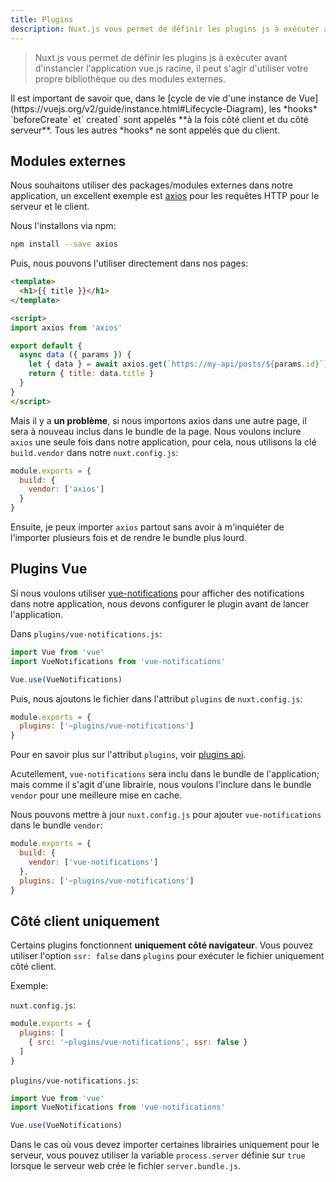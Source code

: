 ```yaml
---
title: Plugins
description: Nuxt.js vous permet de définir les plugins js à exécuter avant d'instancier l'application vue.js racine, il peut s'agir d'utiliser votre propre bibliothèque ou des modules externes.
---
```


> Nuxt.js vous permet de définir les plugins js à exécuter avant d'instancier l'application vue.js racine, il peut s'agir d'utiliser votre propre bibliothèque ou des modules externes.

<div class="Alert">Il est important de savoir que, dans le [cycle de vie d'une instance de Vue](https://vuejs.org/v2/guide/instance.html#Lifecycle-Diagram), les *hooks* `beforeCreate` et` created` sont appelés **à la fois côté client et du côté serveur**. Tous les autres *hooks* ne sont appelés que du client.</div>

## Modules externes

Nous souhaitons utiliser des packages/modules externes dans notre application, un excellent exemple est [axios](https://github.com/mzabriskie/axios) pour les requêtes HTTP pour le serveur et le client.

Nous l'installons via npm:

```bash
npm install --save axios
```

Puis, nous pouvons l'utiliser directement dans nos pages:

```html
<template>
  <h1>{{ title }}</h1>
</template>

<script>
import axios from 'axios'

export default {
  async data ({ params }) {
    let { data } = await axios.get(`https://my-api/posts/${params.id}`)
    return { title: data.title }
  }
}
</script>
```

Mais il y a **un problème**, si nous importons axios dans une autre page, il sera à nouveau inclus dans le bundle de la page. Nous voulons inclure `axios` une seule fois dans notre application, pour cela, nous utilisons la clé `build.vendor` dans notre `nuxt.config.js`:

```js
module.exports = {
  build: {
    vendor: ['axios']
  }
}
```

Ensuite, je peux importer `axios` partout sans avoir à m'inquiéter de l'importer plusieurs fois et de rendre le bundle plus lourd.

## Plugins Vue

Si nous voulons utiliser [vue-notifications](https://github.com/se-panfilov/vue-notifications) pour afficher des notifications dans notre application, nous devons configurer le plugin avant de lancer l'application.

Dans `plugins/vue-notifications.js`:
```js
import Vue from 'vue'
import VueNotifications from 'vue-notifications'

Vue.use(VueNotifications)
```

Puis, nous ajoutons le fichier dans l'attribut `plugins` de `nuxt.config.js`:
```js
module.exports = {
  plugins: ['~plugins/vue-notifications']
}
```

Pour en savoir plus sur l'attribut `plugins`, voir [plugins api](/api/configuration-plugins).

Acutellement, `vue-notifications` sera inclu dans le bundle de l'application; mais comme il s'agit d'une librairie, nous voulons l'inclure dans le bundle `vendor` pour une meilleure mise en cache.

Nous pouvons mettre à jour `nuxt.config.js` pour ajouter `vue-notifications` dans le bundle `vendor`:
```js
module.exports = {
  build: {
    vendor: ['vue-notifications']
  },
  plugins: ['~plugins/vue-notifications']
}
```

## Côté client uniquement

Certains plugins fonctionnent **uniquement côté navigateur**. Vous pouvez utiliser l'option `ssr: false` dans `plugins` pour exécuter le fichier uniquement côté client.

Exemple:

`nuxt.config.js`:
```js
module.exports = {
  plugins: [
    { src: '~plugins/vue-notifications', ssr: false }
  ]
}
```

`plugins/vue-notifications.js`:
```js
import Vue from 'vue'
import VueNotifications from 'vue-notifications'

Vue.use(VueNotifications)
```

Dans le cas où vous devez importer certaines librairies uniquement pour le serveur, vous pouvez utiliser la variable `process.server` définie sur `true` lorsque le serveur web crée le fichier `server.bundle.js`.
